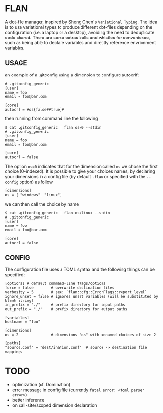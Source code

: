 # FLAN
A dot-file manager, inspired by Sheng Chen's `Variational Typing`.
The idea is to use variational types to produce different dot-files depending on the configuration (i.e. a laptop or a desktop), avoiding the need to deduplicate code shared. There are some extras bells and whistles for convenience, such as being able to declare variables and directly reference envrionment variables.

## USAGE
an example of a .gitconfig using a dimension to configure autocrlf:
```
# .gitconfig_generic
[user]
name = foo
email = foo@bar.com

[core]
autocrl = #os{false##true}#
```
then running from command line the following
```
$ cat .gitconfig_generic | flan os=0 --stdin
# .gitconfig_generic
[user]
name = foo
email = foo@bar.com

[core]
autocrl = false
```
The option `os=0` indicates that for the dimension called `os` we chose the first choice (0-indexed).
It is possible to give your choices names, by declaring your dimensions in a config file (by default `.flan` or specified with the `--config` option) as follow
```
[dimensions]
os = [ "windows", "linux"]
```
we can then call the choice by name
```
$ cat .gitconfig_generic | flan os=linux --stdin
# .gitconfig_generic
[user]
name = foo
email = foo@bar.com

[core]
autocrl = false
```

## CONFIG
The configuration file uses a TOML syntax and the following things can be specified:
```
[options] # default command-line flags/options
force = false        # overwrite destination files
verbosity = 5        # see: `flan::cfg::ErrorFlags::report_level`
ignore_unset = false # ignores unset variables (will be substituted by blank string)
in_prefix = "./"     # prefix directory for input paths
out_prefix = "./"    # prefix directory for output paths

[variables]
hostname = "foo"

[dimensions]
os = 2               # dimensions "os" with unnamed choices of size 2

[paths]
"source.conf" = "dest/ination.conf"  # source -> destination file mappings
```


# TODO
* optimization (cf. Domination)
* error message in config file (currently `fatal error: <toml parser error>`)
* better inference
* on call-site/scoped dimension declaration
